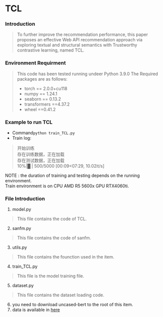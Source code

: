 # TCL
### Introduction
> To further improve the 
recommendation performance, this paper proposes an effective 
Web API recommendation approach via exploring textual and 
structural semantics with Trustworthy contrastive learning, 
named TCL. 

### Environment Requirment
> This code has been tested running undeer Python 3.9.0
> The Required packages are as follows:
> - torch == 2.0.0+cu118
> - numpy == 1.24.1
> - seaborn == 0.13.2
> - transformers ==4.37.2
> - wheel ==0.41.2

### Example to run TCL
 - Command`python train_TCL.py`
 - Train log:
>    开始训练    
存在训练数据，正在加载    
存在测试数据，正在加载    
 10%|█         | 500/5000 [00:09<07:29, 10.02it/s]    
> 
NOTE : the duration of training and testing depends on the running environment.   
Train environment is on CPU AMD R5 5600x GPU RTX4060ti.    
### File Introduction
1. model.py
> This file contains the code of TCL.
2. sanfm.py
> This file contains the code of sanfm.
3. utils.py
> This file contains the founction used in the item.
4. train_TCL.py
> This file is the model training file.
5. dataset.py
> This file contains the dataset loading code.
6. you need to download uncased-bert to the root of this item.    
7. data is available in [here](https://pan.baidu.com/s/16fvcMfva8mew662O4XvIAQ?pwd=8mam)


